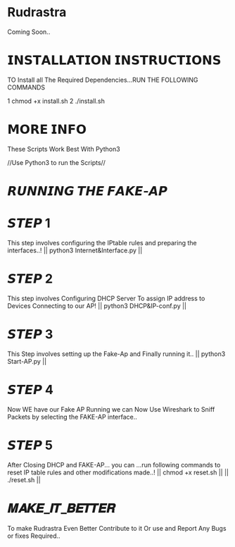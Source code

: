 # Rudrastra
Coming Soon..

# 𝗜𝗡𝗦𝗧𝗔𝗟𝗟𝗔𝗧𝗜𝗢𝗡 𝗜𝗡𝗦𝗧𝗥𝗨𝗖𝗧𝗜𝗢𝗡𝗦
TO Install all The Required Dependencies...RUN THE FOLLOWING COMMANDS

1 chmod +x install.sh
2 ./install.sh

# 𝗠𝗢𝗥𝗘 𝗜𝗡𝗙𝗢

These Scripts Work Best With Python3

//Use Python3 to run the Scripts//


# 𝙍𝙐𝙉𝙉𝙄𝙉𝙂 𝙏𝙃𝙀 𝙁𝘼𝙆𝙀-𝘼𝙋

# 𝙎𝙏𝙀𝙋 1
This step involves configuring the IPtable rules and preparing the interfaces..!
|| python3 Internet&Interface.py <internet-interface> <FAKE-AP-INTERFACE> ||

# 𝙎𝙏𝙀𝙋 2
This step involves Configuring DHCP Server To assign IP address to Devices Connecting to our AP!
|| python3 DHCP&IP-conf.py ||

# 𝙎𝙏𝙀𝙋 3
This Step involves setting up the Fake-Ap and Finally running it..
|| python3 Start-AP.py ||

# 𝙎𝙏𝙀𝙋 4
Now WE have our Fake AP Running we can Now Use Wireshark to Sniff Packets by selecting the FAKE-AP interface..

# 𝙎𝙏𝙀𝙋 5
After Closing DHCP and FAKE-AP... you can ...run following commands to reset IP table rules and other modifications made..!
|| chmod +x reset.sh ||
|| ./reset.sh ||

# 𝑴𝑨𝑲𝑬_𝑰𝑻_𝑩𝑬𝑻𝑻𝑬𝑹
To make Rudrastra Even Better Contribute to it Or use and Report Any Bugs or fixes Required..
